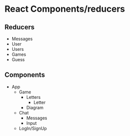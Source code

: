# React Components/reducers
## Reducers
- Messages
- User
- Users
- Games
- Guess

## Components
- App
  * Game 
    * Letters
      * Letter
    * Diagram
  * Chat
    * Messages
    * Input
  * LogIn/SignUp
